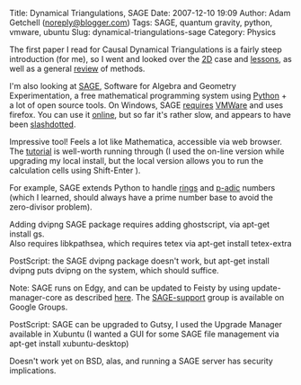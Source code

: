 Title: Dynamical Triangulations, SAGE
Date: 2007-12-10 19:09
Author: Adam Getchell (noreply@blogger.com)
Tags: SAGE, quantum gravity, python, vmware, ubuntu
Slug: dynamical-triangulations-sage
Category: Physics

The first paper I read for Causal Dynamical Triangulations is a fairly
steep introduction (for me), so I went and looked over the
[2D](http://arxiv.org/abs/hep-th/9805108) case and
[lessons](http://arxiv.org/abs/hep-th/9806241), as well as a general
[review](http://relativity.livingreviews.org/Articles/lrr-1998-13/) of
methods.  

I'm also looking at [SAGE](http://www.sagemath.org/), Software for
Algebra and Geometry Experimentation, a free mathematical programming
system using [Python](http://www.python.org/) + a lot of open source
tools. On Windows, SAGE
[requires](http://www.sagemath.org/SAGEbin/microsoft_windows/README.txt)
[VMWare](http://www.vmware.com/products/player/) and uses firefox. You
can use it [online](https://sage.math.washington.edu:8103/login), but so
far it's rather slow, and appears to have been
[slashdotted](http://science.slashdot.org/science/07/12/08/1350258.shtml).  

Impressive tool! Feels a lot like Mathematica, accessible via web
browser. The
[tutorial](http://modular.math.washington.edu/sage/doc/html/tut/tut.html)
is well-worth running through (I used the on-line version while
upgrading my local install, but the local version allows you to run the
calculation cells using Shift-Enter ).  

For example, SAGE extends Python to handle
[rings](http://en.wikipedia.org/wiki/Ring_%28mathematics%29) and
[p-adic](http://en.wikipedia.org/wiki/P-adic_number) numbers (which I
learned, should always have a prime number base to avoid the
zero-divisor problem).  

Adding dvipng SAGE package requires adding ghostscript, via apt-get
install gs.  
Also requires libkpathsea, which requires tetex via apt-get install
tetex-extra  

PostScript: the SAGE dvipng package doesn't work, but apt-get install
dvipng puts dvipng on the system, which should suffice.  

Note: SAGE runs on Edgy, and can be updated to Feisty by using
update-manager-core as described
[here](http://www.ubuntu.com/getubuntu/upgrading). The
[SAGE-support](http://groups.google.com/group/sage-support) group is
available on Google Groups.  

PostScript: SAGE can be upgraded to Gutsy, I used the Upgrade Manager
available in Xubuntu (I wanted a GUI for some SAGE file management via
apt-get install xubuntu-desktop)  

Doesn't work yet on BSD, alas, and running a SAGE server has security
implications.
